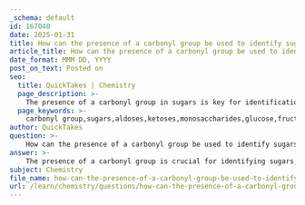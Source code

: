 ```yaml
---
_schema: default
id: 167040
date: 2025-01-31
title: How can the presence of a carbonyl group be used to identify sugars?
article_title: How can the presence of a carbonyl group be used to identify sugars?
date_format: MMM DD, YYYY
post_on_text: Posted on
seo:
  title: QuickTakes | Chemistry
  page_description: >-
    The presence of a carbonyl group in sugars is key for identification, distinguishing between aldoses and ketoses based on the group's position in the molecule.
  page_keywords: >-
    carbonyl group,sugars,aldoses,ketoses,monosaccharides,glucose,fructose,hydroxyl groups,solubility,carbohydrate chemistry
author: QuickTakes
question: >-
    How can the presence of a carbonyl group be used to identify sugars?
answer: >-
    The presence of a carbonyl group is crucial for identifying sugars, particularly in distinguishing between different types of monosaccharides. The carbonyl group (C=O) can be located at different positions within the sugar molecule, which helps classify the sugar as either an aldose or a ketose.\n\n1. **Aldoses**: If the carbonyl group is located at the end of the carbon chain, the sugar is classified as an aldose. For example, glucose is an aldose sugar because its carbonyl group is at the terminal carbon. Aldoses typically have one carbonyl group and multiple hydroxyl (-OH) groups along the carbon chain.\n\n2. **Ketoses**: If the carbonyl group is found within the carbon chain (not at the end), the sugar is classified as a ketose. An example of a ketose is fructose, which has its carbonyl group located at the second carbon atom. Like aldoses, ketoses also contain multiple hydroxyl groups.\n\nThe carbonyl group contributes to the overall polarity of the sugar molecule, as it is polar due to the electronegativity difference between carbon and oxygen. This polarity, combined with the presence of hydroxyl groups, enhances the solubility of sugars in water, making them hydrophilic.\n\nIn summary, the identification of sugars can be effectively achieved by examining the position of the carbonyl group within the molecule. This functional group's location determines whether the sugar is an aldose or a ketose, which is a fundamental aspect of carbohydrate chemistry.
subject: Chemistry
file_name: how-can-the-presence-of-a-carbonyl-group-be-used-to-identify-sugars.md
url: /learn/chemistry/questions/how-can-the-presence-of-a-carbonyl-group-be-used-to-identify-sugars
---
```


&nbsp;